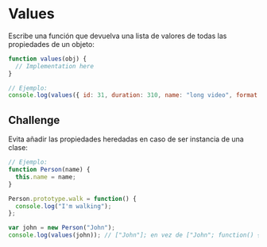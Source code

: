 # Values

Escribe una función que devuelva una lista de valores de todas las propiedades de un objeto:

```javascript
function values(obj) {
  // Implementation here
}

// Ejemplo:
console.log(values({ id: 31, duration: 310, name: "long video", format: "mp4" })); // [31, 310, "long video", "mp4"]
```

## Challenge

Evita añadir las propiedades heredadas en caso de ser instancia de una clase:

```javascript
// Ejemplo:
function Person(name) {
  this.name = name;
}

Person.prototype.walk = function() {
  console.log("I'm walking");
};

var john = new Person("John");
console.log(values(john)); // ["John"]; en vez de ["John"; function() { console.log("I'm walking"); }]
```
